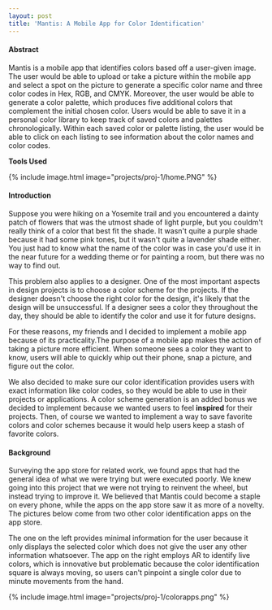 ```yaml
---
layout: post
title: 'Mantis: A Mobile App for Color Identification'
---
```


#### Abstract

Mantis is a mobile app that identifies colors based off a user-given image. The user would be able to upload or take a picture within the mobile app and select a spot on the picture to generate a specific color name and three color codes in Hex, RGB, and CMYK. Moreover, the user would be able to generate a color palette, which produces five additional colors that complement the initial chosen color. Users would be able to save it in a personal color library to keep track of saved colors and palettes chronologically. Within each saved color or palette listing, the user would be able to click on each listing to see information about the color names and color codes.

**Tools Used**

{% include image.html image="projects/proj-1/home.PNG" %}


#### Introduction

Suppose you were hiking on a Yosemite trail and you encountered a dainty patch of flowers that
was the utmost shade of light purple, but you couldm't really think of a color that best fit the
shade. It wasn't quite a purple shade because it had some pink tones, but it wasn't quite a lavender shade either. You just had to know what the name of the color was in case you'd use it in the near future for a wedding theme or for painting a room, but there was no way to find out. 

This problem also applies to a designer. One of the most important aspects in design projects is to choose a color scheme for the projects. If the designer doesn't choose the right color for the design, it's likely that the design will be unsuccessful. If a designer sees a color they throughout the day, they should be able to identify the color and use it for future designs.

For these reasons, my friends and I decided to implement a mobile app because of its practicality.The purpose of a mobile app makes the action of taking a picture more efficient. When someone sees a color they want to know, users will able to quickly whip out their phone, snap a picture, and figure out the color.

We also decided to make sure our color identification provides users with exact information like
color codes, so they would be able to use in their projects or applications. A color
scheme generation is an added bonus we decided to implement because we wanted users to feel
**inspired** for their projects. Then, of course we wanted to implement a way to save favorite colors and color schemes because it would help users keep a stash of favorite colors. 

#### Background

Surveying the app store for related work, we found apps that had the general idea of what we
were trying but were executed poorly. We knew going into this project that we were not trying to
reinvent the wheel, but instead trying to improve it. We believed that Mantis could become a
staple on every phone, while the apps on the app store saw it as more of a novelty.
The pictures below come from two other color identification apps on the app store. 

The one on the left provides minimal information for the user because it only displays the selected color
which does not give the user any other information whatsoever. The app on the right employs
AR to identify live colors, which is innovative but problematic because the color identification square is always moving, so users can't pinpoint a single color due to minute movements from the
hand.

{% include image.html image="projects/proj-1/colorapps.png" %}
